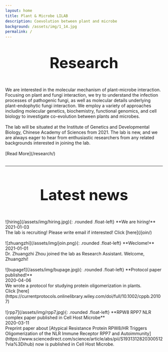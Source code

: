 ```yaml
---
layout: home
title: Plant & Microbe LILAB
description: Coevolution between plant and microbe
background: /assets/img/1_14.jpg
permalink: /
---
```

&nbsp;
&nbsp;
<p align="center">
<font size="12">
  <b>Research</b>
</font>
</p>
<br/>
<br/>
We are interested in the molecular mechanism of plant-microbe interaction. Focusing on plant and fungi interaction, we try to understand the infection processes of pathogenic fungi, as well as molecular details underlying plant-endophytic fungi interaction. We employ a variety of approaches including molecular genetics, biochemistry, functional genomics, and cell biology to investigate co-evolution between plants and microbes.
<br/>
<br/>
The lab will be situated at the Institute of Genetics and Developmental Biology, Chinese Academy of Sciences from 2021. The lab is new, and we are always eager to hear from enthusiastic researchers from any related backgrounds interested in joining the lab.
<br/>
<br/>
[Read More](/research/)
<br/>
<br/>

---


<br/>
<br/>
<p align="center">
<font size="12">
<b>Latest news</b>
</font>
</p>
<br/>
<br/>
![hiring](/assets/img/hiring.jpg){: .rounded .float-left}
**We are hiring!**<br/>
2021-01-03<br/>
The lab is recruiting! Please write email if interested!
Click [here](/join/)
<br/>
<br/>
![zhuangzhi](/assets/img/join.png){: .rounded .float-left}
**Weclome!**<br/>
2021-01-01<br/>
Dr. Zhuangzhi Zhou joined the lab as Research Assistant. Welcome, Zhuangzhi!
<br/>
<br/>
![bupage1](/assets/img/bupage.jpg){: .rounded .float-left}
**Protocol paper published!**<br/>
2020-04-06<br/>
We wrote a protocol for studying protein oligomerization in plants.<br/>
Click [here](https://currentprotocols.onlinelibrary.wiley.com/doi/full/10.1002/cppb.20107)
<br/>
<br/>
![rpp7](/assets/img/rpp7.jpg){: .rounded .float-left}
**RPW8 RPP7 NLR complex paper published in Cell Host Microbe**<br/>
2020-03-11<br/>
Preprint paper about [Atypical Resistance Protein RPW8/HR Triggers Oligomerization of the NLR Immune Receptor RPP7 and Autoimmunity](https://www.sciencedirect.com/science/article/abs/pii/S1931312820300512?via%3Dihub) now is published in Cell Host Microbe.


